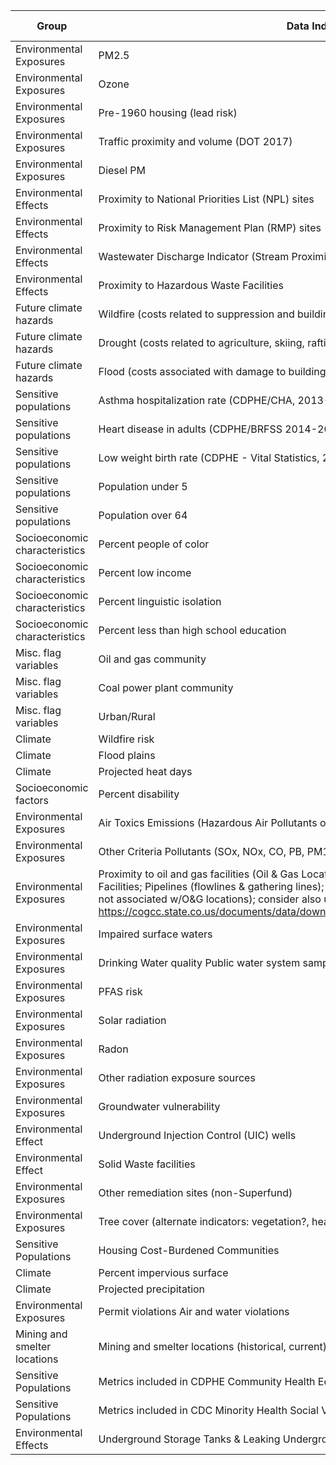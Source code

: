 | Group                         | Data Indicator                                                            | Collected | Function Develop |   |
|-------------------------------|---------------------------------------------------------------------------|-----------|------------------|---|
| Environmental Exposures       | PM2.5                                                                     | 0         | 0                |   |
| Environmental Exposures       | Ozone                                                                     | 0         | 0                |   |
| Environmental Exposures       | Pre-1960 housing (lead risk)                                              | 0         | 0                |   |
| Environmental Exposures       | Traffic proximity and volume (DOT 2017)                                   | 0         | 0                |   |
| Environmental Exposures       | Diesel PM                                                                 | 0         | 0                |   |
| Environmental Effects         | Proximity to National Priorities List (NPL) sites                         | 0         | 0                |   |
| Environmental Effects         | Proximity to Risk Management Plan (RMP) sites                             | 0         | 0                |   |
| Environmental Effects         | Wastewater Discharge Indicator (Stream Proximity and Toxic Concentration) | 0         | 0                |   |
| Environmental Effects         | Proximity to Hazardous Waste Facilities                                   | 0         | 0                |   |
| Future climate hazards        | Wildfire (costs related to suppression and buildings)                     | 0         | 0                |   |
| Future climate hazards        | Drought (costs related to agriculture, skiing, rafting)                   | 0         | 0                |   |
| Future climate hazards        | Flood (costs associated with damage to buildings and infrastructure)      | 0         | 0                |   |
| Sensitive populations         | Asthma hospitalization rate (CDPHE/CHA, 2013-2017)                        | 0         | 0                |   |
| Sensitive populations         | Heart disease in adults (CDPHE/BRFSS 2014-2017)                           | 0         | 0                |   |
| Sensitive populations         | Low weight birth rate (CDPHE - Vital Statistics, 2013-2017                | 0         | 0                |   |
| Sensitive populations         | Population under 5                                                        | 0         | 0                |   |
| Sensitive populations         | Population over 64                                                        | 0         | 0                |   |
| Socioeconomic characteristics | Percent people of color                                                   | 0         | 0                |   |
| Socioeconomic characteristics | Percent low income                                                        | 0         | 0                |   |
| Socioeconomic characteristics | Percent linguistic isolation                                              | 0         | 0                |   |
| Socioeconomic characteristics | Percent less than high school education                                   | 0         | 0                |   |
| Misc. flag variables          | Oil and gas community                                                     | 0         | 0                |   |
| Misc. flag variables          | Coal power plant community                                                | 0         | 0                |   |
| Misc. flag variables          | Urban/Rural                                                               | 0         | 0                |   |
| Climate                       | Wildfire risk                                                             |           | 0 | test |
| Climate                       | Flood plains                                                              | 0         |0  |  |
| Climate                       | Projected heat days |0  |0  |  |
| Socioeconomic factors         | Percent disability |0  |0  |  |
| Environmental Exposures       | Air Toxics Emissions (Hazardous Air Pollutants or "HAPs") |0  |0  |  |
| Environmental Exposures       | Other Criteria Pollutants (SOx, NOx, CO, PB, PM10) |0  |0  |  |
| Environmental Exposures       | Proximity to oil and gas facilities (Oil & Gas Locations; Centralized E&P Waste Management Facilities; Pipelines (flowlines & gathering lines); Open remediation projects; pits; maybe wells not associated w/O&G locations); consider also using COGCC water well data: https://cogcc.state.co.us/documents/data/downloads/environmental/WaterWellDownload.html  |0  |0  |  |
| Environmental Exposures       | Impaired surface waters |0  |0  |  |
| Environmental Exposures       | Drinking Water quality Public water system sample results |0  |0  |  |
| Environmental Exposures       | PFAS risk |0  |0  |  |
| Environmental Exposures       | Solar radiation |0  |0  |  |
| Environmental Exposures       | Radon |0  |0  |  |
| Environmental Exposures       | Other radiation exposure sources | 0 | 0 |   |
| Environmental Exposures       | Groundwater vulnerability |0  |0  |  |
| Environmental Effect          | Underground Injection Control (UIC) wells |0  |0  |  |
| Environmental Effect          | Solid Waste facilities | 0 | 0 |   |
| Environmental Exposures       | Other remediation sites (non-Superfund) |0  |0  |  |
| Environmental Exposures       | Tree cover (alternate indicators: vegetation?, heat surface data?) | 0 | 0 |   |
| Sensitive Populations         | Housing Cost-Burdened Communities |0  |0  |  |
| Climate                       | Percent impervious surface | 0 | 0 |   |
| Climate                       | Projected precipitation |0  |0  |  |
| Environmental Exposures       | Permit violations Air and water violations | 0 | 0 |   |
| Mining and smelter locations  | Mining and smelter locations (historical, current) | 0 | 0 |   |
| Sensitive Populations         | Metrics included in CDPHE Community Health Equity Map |0  |0  |  |
| Sensitive Populations         | Metrics included in CDC Minority Health Social Vulnerability Index | 0 | 0 |   |
| Environmental Effects         | Underground Storage Tanks & Leaking Underground Storage Tanks |  |  |  |
